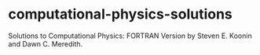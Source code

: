 # computational-physics-solutions
Solutions to Computational Physics: FORTRAN Version by Steven E. Koonin and Dawn C. Meredith.
